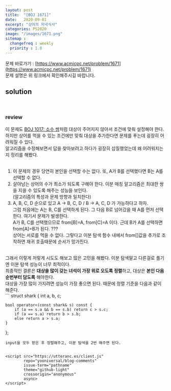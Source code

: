 ```yaml
---
layout: post
title:  "[BOJ 1671]"
date:   2020-09-01
excerpt: "상어의 저녁식사"
categories: PS2020
image: "/images/1671.png"
sitemap :
  changefreq : weekly
  priority : 1.0
---
```


문제 바로가기 : [https://www.acmicpc.net/problem/1671](https://www.acmicpc.net/problem/1671)<br>
문제 설명은 위 링크에서 확인해주시길 바랍니다.
<br>
## solution
<script src="https://gist.github.com/yooniversal/247c7b3e37a75fb724f191289115f3c4.js"></script>
<br>

### review
이 문제도 [BOJ 1017: 소수 쌍](https://www.acmicpc.net/problem/1017)처럼 대상이 주어지지 않아서 조건에 맞춰 설정해야 한다.<br>
하지만 상어를 먹을 수 있는 조건에만 맞춰 대상을 추가한다면 문제를 푸는데 굉장히 어려워질 수 있다.<br>
알고리즘을 수정해보면서 답을 찾아보려고 하다가 굉장히 삽질했었는데 왜 어려워지는지 정리를 해봤다.<br>
<br>
1. 이 문제의 경우 당연히 본인을 선택할 수는 없다. 또, A가 B를 선택했다면 B는 A를 선택할 수 없다.<br>
2. 살아남는 상어의 수가 최소가 되도록 구해야 한다. 이분 매칭 알고리즘은 최대한 쌍을 지을 수 있도록 해주는 성능을 보인다.<br>
(알고리즘의 특성과 문제 방향과 일치한다)<br>
3. A, B, C, D 순으로 있고 A -> B, C, D / B -> A, C, D 가 가능하다고 하자.<br>
그럼 처음에는 A는 B, C를 선택하게 된다. 그 다음 B로 넘어갔을 때 A를 먼저 선택한다. 여기서 문제가 발생한다.<br>
A가 B, C를 선택했으므로 from[B]=A, from[C]=A 이다. 근데 B가 A를 선택하면 from[A]=B가 된다. ???<br>
상어는 서로를 먹을 수 없다. 그렇다고 이분 탐색 함수 내에서 from[]값을 추가로 조작하면 재귀 호출때문에 순서가 망가진다.<br>
<br>
그래서 이렇게 저렇게 시도도 해보고 많은 고민을 해봤다. 이분 탐색말고 다른걸로 풀기엔 이분 탐색 성능이 너무 최적이다.<br>
최종적인 결론은 <strong>대상을 많이 갖는 녀석이 가장 위로 오도록 정렬</strong>하고, 대상은 <strong>본인 다음 순번부터 담도록</strong> 해야한다.<br>
대상을 가장 많이 가지려면 성능이 가장 좋으면 된다. 때문에 정렬 기준을 다음과 같이 해준다.<br>
```
struct shark {
	int a, b, c;

	bool operator<(const shark& s) const {
		if (a == s.a && b == s.b) return c > s.c;
		if (a == s.a) return b > s.b;
		else return a > s.a;
	}
};
```
input을 모두 받은 후 정렬해주고, 이분 탐색을 2번 해주면 된다.


<script src="https://utteranc.es/client.js"
        repo="yooniversal/blog-comments"
        issue-term="pathname"
        theme="github-light"
        crossorigin="anonymous"
        async>
</script>
